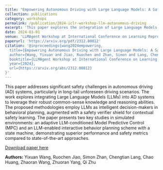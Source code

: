 ```yaml
---
title: "Empowering Autonomous Driving with Large Language Models: A Safety Perspective"
collection: publications
category: workshops
permalink: /publication/2024-iclr-workshop-llm-autonomous-driving
excerpt: 'This paper explores the integration of Large Language Models (LLMs) into autonomous driving systems, leveraging their robust common-sense knowledge and reasoning abilities to enhance driving performance and safety in long-tail unforeseen scenarios.'
date: 2024-03-01
venue: 'LLMAgent Workshop at International Conference on Learning Representations (ICLR)'
paperurl: 'https://arxiv.org/pdf/2312.00812'
citation: '@inproceedings{wang2024empowering,
  title={Empowering Autonomous Driving with Large Language Models: A Safety Perspective},
  author={Wang, Yixuan and Jiao, Ruochen and Zhan, Simon and Lang, Chengtian and Huang, Chao and Wang, Zhaoran and Yang, Zhuoran and Zhu, Qi},
  booktitle={LLMAgent Workshop at International Conference on Learning Representations (ICLR)},
  year={2024},
  url={https://arxiv.org/abs/2312.00812}
}'
---
```


This paper addresses significant safety challenges in autonomous driving (AD) systems, particularly in long-tail unforeseen driving scenarios. The work explores integrating Large Language Models (LLMs) into AD systems to leverage their robust common-sense knowledge and reasoning abilities. The proposed methodologies employ LLMs as intelligent decision-makers in behavioral planning, augmented with a safety verifier shield for contextual safety learning. The paper presents two key studies in simulated environments: an adaptive LLM-conditioned Model Predictive Control (MPC) and an LLM-enabled interactive behavior planning scheme with a state machine, demonstrating superior performance and safety metrics compared to state-of-the-art approaches.

[Download paper here](https://arxiv.org/pdf/2312.00812)

**Authors:** Yixuan Wang, Ruochen Jiao, Simon Zhan, Chengtian Lang, Chao Huang, Zhaoran Wang, Zhuoran Yang, Qi Zhu